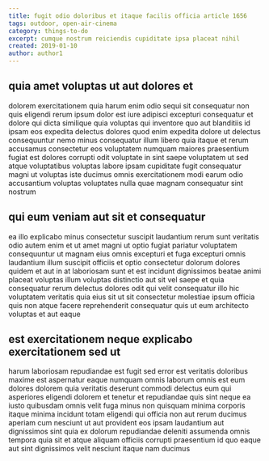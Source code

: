 ```yaml
---
title: fugit odio doloribus et itaque facilis officia article 1656
tags: outdoor, open-air-cinema
category: things-to-do
excerpt: cumque nostrum reiciendis cupiditate ipsa placeat nihil
created: 2019-01-10
author: author1
---
```


## quia amet voluptas ut aut dolores et

dolorem exercitationem quia harum enim odio sequi sit consequatur non quis eligendi rerum ipsum dolor est iure adipisci excepturi consequatur et dolore qui dicta similique quia voluptas qui inventore quo aut blanditiis id ipsam eos expedita delectus dolores quod enim expedita dolore ut delectus consequuntur nemo minus consequatur illum libero quia itaque et rerum accusamus consectetur eos voluptatem numquam maiores praesentium fugiat est dolores corrupti odit voluptate in sint saepe voluptatem ut sed atque voluptatibus voluptas labore ipsam cupiditate fugit consequatur magni ut voluptas iste ducimus omnis exercitationem modi earum odio accusantium voluptas voluptates nulla quae magnam consequatur sint nostrum

## qui eum veniam aut sit et consequatur

ea illo explicabo minus consectetur suscipit laudantium rerum sunt veritatis odio autem enim et ut amet magni ut optio fugiat pariatur voluptatem consequuntur ut magnam eius omnis excepturi et fuga excepturi omnis laudantium illum suscipit officiis et optio consectetur dolorum dolores quidem et aut in at laboriosam sunt et est incidunt dignissimos beatae animi placeat voluptas illum voluptas distinctio aut sit vel saepe et quia consequatur rerum delectus dolores odit qui velit consequatur illo hic voluptatem veritatis quia eius sit ut sit consectetur molestiae ipsum officia quis non atque facere reprehenderit consequatur quis ut eum architecto voluptas et aut eaque

## est exercitationem neque explicabo exercitationem sed ut

harum laboriosam repudiandae est fugit sed error est veritatis doloribus maxime est aspernatur eaque numquam omnis laborum omnis est eum dolores dolorem quia veritatis deserunt commodi delectus eum qui asperiores eligendi dolorem et tenetur et repudiandae quis sint neque ea iusto quibusdam omnis velit fuga minus non quisquam minima corporis itaque minima incidunt totam eligendi qui officia non aut rerum ducimus aperiam cum nesciunt ut aut provident eos ipsam laudantium aut dignissimos sint quia ex dolorum repudiandae deleniti assumenda omnis tempora quia sit et atque aliquam officiis corrupti praesentium id quo eaque aut sint dignissimos velit nesciunt itaque nam ducimus

